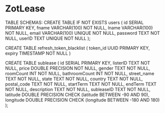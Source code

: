 # ZotLease


TABLE SCHEMAS:
CREATE TABLE IF NOT EXISTS users (
     id SERIAL PRIMARY KEY,
     fname VARCHAR(100) NOT NULL,
     lname VARCHAR(100) NOT NULL,
     email VARCHAR(100) UNIQUE NOT NULL,
     password TEXT NOT NULL,
     userID TEXT UNIQUE NOT NULL
   );

CREATE TABLE refresh_token_blacklist (
    token_id UUID PRIMARY KEY,
    expiry TIMESTAMP NOT NULL
)

CREATE TABLE sublease (
        id SERIAL PRIMARY KEY,
        listerID TEXT NOT NULL,
        price DOUBLE PRECISION NOT NULL,
        gender TEXT NOT NULL,
        roomCount INT NOT NULL,
        bathroomCount INT NOT NULL,
        street_name TEXT NOT NULL,
        state TEXT NOT NULL,
        country TEXT NOT NULL,
        postal_code TEXT NOT NULL,
        startTerm TEXT NOT NULL,
        endTerm TEXT NOT NULL,
        description TEXT NOT NULL,
        subleaseID TEXT NOT NULL,
        latitude DOUBLE PRECISION CHECK (latitude BETWEEN -90 AND 90),
        longitude DOUBLE PRECISION CHECK (longitude BETWEEN -180 AND 180)
        );